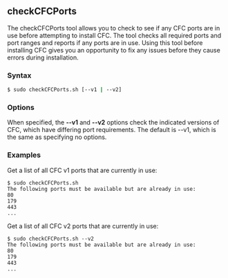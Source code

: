 ## checkCFCPorts

The checkCFCPorts tool allows you to check to see if any CFC ports are in use before attempting to install CFC. The tool
checks all required ports and port ranges and reports if any ports are in use. Using this tool before installing CFC gives
you an opportunity to fix any issues before they cause errors during installation.

### Syntax

```Bash
$ sudo checkCFCPorts.sh [--v1 | --v2]
```

### Options

When specified, the **--v1** and **--v2** options check the indicated versions of CFC, which have differing port 
requirements. The default is --v1, which is the same as specifying no options.

### Examples

Get a list of all CFC v1 ports that are currently in use:

```
$ sudo checkCFCPorts.sh
The following ports must be available but are already in use:
80
179
443
...
```

Get a list of all CFC v2 ports that are currently in use:

```
$ sudo checkCFCPorts.sh --v2
The following ports must be available but are already in use:
80
179
443
...
```